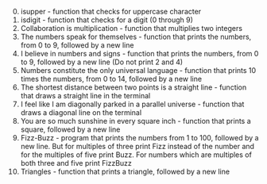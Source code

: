 0. isupper - function that checks for uppercase character
1. isdigit - function that checks for a digit (0 through 9)
2. Collaboration is multiplication - function that multiplies two integers
3. The numbers speak for themselves - function that prints the numbers, from 0 to 9, followed by a new line
4. I believe in numbers and signs - function that prints the numbers, from 0 to 9, followed by a new line (Do not print 2 and 4)
5. Numbers constitute the only universal language - function that prints 10 times the numbers, from 0 to 14, followed by a new line
6. The shortest distance between two points is a straight line - function that draws a straight line in the terminal
7. I feel like I am diagonally parked in a parallel universe - function that draws a diagonal line on the terminal
8. You are so much sunshine in every square inch - function that prints a square, followed by a new line
9. Fizz-Buzz - program that prints the numbers from 1 to 100, followed by a new line. But for multiples of three print Fizz instead of the number and for the multiples of five print Buzz. For numbers which are multiples of both three and five print FizzBuzz
10. Triangles - function that prints a triangle, followed by a new line

